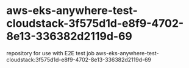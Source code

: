 # aws-eks-anywhere-test-cloudstack-3f575d1d-e8f9-4702-8e13-336382d2119d-69
repository for use with E2E test job aws-eks-anywhere-test-cloudstack:3f575d1d-e8f9-4702-8e13-336382d2119d-69
